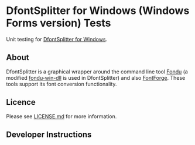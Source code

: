 # DfontSplitter for Windows (Windows Forms version) Tests

Unit testing for [DfontSplitter for Windows](https://github.com/PeterUpfold/DfontSplitter-winforms).

## About

DfontSplitter is a graphical wrapper around the command line tool [Fondu](https://fondu.sourceforge.net) (a modified [fondu-win-dll](https://github.com/peterupfold/fondu-win-dll) is used in DfontSplitter) and also [FontForge](https://sourceforge.net/projects/fontforgebuilds). These tools support its font conversion functionality.

## Licence

Please see [LICENSE.md](https://github.com/PeterUpfold/DfontSplitter-winforms/blob/main/LICENSE.md) for more information.

## Developer Instructions

